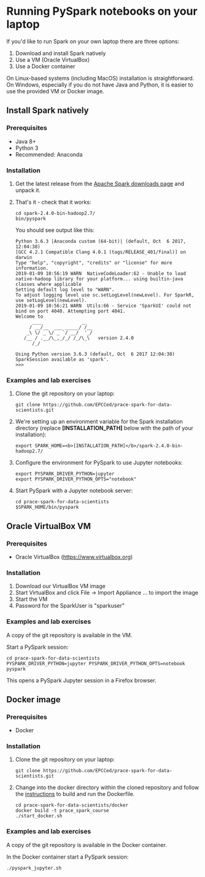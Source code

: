 # Running PySpark notebooks on your laptop

If you'd like to run Spark on your own laptop there are three options:

1. Download and install Spark natively
1. Use a VM (Oracle VirtualBox)
1. Use a Docker container

On Linux-based systems (including MacOS) installation is straightforward.
On Windows, especially if you do not have Java and Python, it is easier to use the provided VM or Docker image.

## Install Spark natively

### Prerequisites

* Java 8+
* Python 3
* Recommended: Anaconda

### Installation

1. Get the latest release from the [Apache Spark downloads page](https://spark.apache.org/downloads.html) and unpack it.
1. That's it - check that it works:
      ```
      cd spark-2.4.0-bin-hadoop2.7/
      bin/pyspark
      ```

      You should see output like this:

      ```
      Python 3.6.3 |Anaconda custom (64-bit)| (default, Oct  6 2017, 12:04:38) 
      [GCC 4.2.1 Compatible Clang 4.0.1 (tags/RELEASE_401/final)] on darwin
      Type "help", "copyright", "credits" or "license" for more information.
      2019-01-09 10:56:19 WARN  NativeCodeLoader:62 - Unable to load native-hadoop library for your platform... using builtin-java classes where applicable
      Setting default log level to "WARN".
      To adjust logging level use sc.setLogLevel(newLevel). For SparkR, use setLogLevel(newLevel).
      2019-01-09 10:56:21 WARN  Utils:66 - Service 'SparkUI' could not bind on port 4040. Attempting port 4041.
      Welcome to
            ____              __
           / __/__  ___ _____/ /__
          _\ \/ _ \/ _ `/ __/  '_/
         /__ / .__/\_,_/_/ /_/\_\   version 2.4.0
            /_/

      Using Python version 3.6.3 (default, Oct  6 2017 12:04:38)
      SparkSession available as 'spark'.
      >>> 
      ```

### Examples and lab exercises

1. Clone the git repository on your laptop:
      ```
      git clone https://github.com/EPCCed/prace-spark-for-data-scientists.git
      ```
1. We're setting up an environment variable for the Spark installation directory
(replace **[INSTALLATION_PATH]** below with the path of your installation):
      ```
      export SPARK_HOME=<b>[INSTALLATION_PATH]</b>/spark-2.4.0-bin-hadoop2.7/
      ```
1. Configure the environment for PySpark to use Jupyter notebooks:
      ```
      export PYSPARK_DRIVER_PYTHON=jupyter
      export PYSPARK_DRIVER_PYTHON_OPTS="notebook"
      ```
1. Start PySpark with a Jupyter notebook server:
      ```
      cd prace-spark-for-data-scientists
      $SPARK_HOME/bin/pyspark
      ```

## Oracle VirtualBox VM

### Prerequisites

* Oracle VirtualBox (https://www.virtualbox.org)

### Installation

1. Download our VirtualBox VM image
1. Start VirtualBox and click File -> Import Appliance ... to import the image
1. Start the VM
1. Password for the SparkUser is "sparkuser"

### Examples and lab exercises

A copy of the git repository is available in the VM.

Start a PySpark session:

```
cd prace-spark-for-data-scientists
PYSPARK_DRIVER_PYTHON=jupyter PYSPARK_DRIVER_PYTHON_OPTS=notebook pyspark
```

This opens a PySpark Jupyter session in a Firefox browser.

## Docker image

### Prerequisites

* Docker

### Installation

1. Clone the git repository on your laptop:
      ```
      git clone https://github.com/EPCCed/prace-spark-for-data-scientists.git
      ```
1. Change into the docker directory within the cloned repository and follow the [instructions](docker/) to build and run the Dockerfile.
      ```
      cd prace-spark-for-data-scientists/docker
      docker build -t prace_spark_course
      ./start_docker.sh
      ```

### Examples and lab exercises

A copy of the git repository is available in the Docker container.

In the Docker container start a PySpark session:

```
./pyspark_jupyter.sh
```
